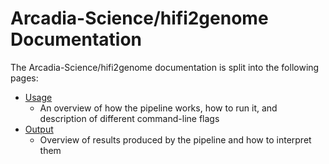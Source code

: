 # Arcadia-Science/hifi2genome Documentation

The Arcadia-Science/hifi2genome documentation is split into the following pages:

- [Usage](usage.md)
  - An overview of how the pipeline works, how to run it, and description of different command-line flags
- [Output](output.md)
  - Overview of results produced by the pipeline and how to interpret them
